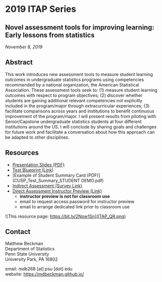 # 2019 ITAP Series

## Novel assessment tools for improving learning: Early lessons from statistics

*November 8, 2019*

## Abstract

This work introduces new assessment tools to measure student learning outcomes in undergraduate statistics programs using competencies recommended by a national organization, the American Statistical Association. These assessment tools seek to: (1) measure student learning outcomes with respect to program objectives; (2) discover whether students are gaining additional relevant competencies not explicitly included in the program/major through extracurricular experiences; (3) facilitate comparisons across years and institutions to benefit continuous improvement of the program/major. I will present results from piloting with Senior/Capstone undergraduate statistics students at four different institutions around the US. I will conclude by sharing goals and challenges for future work and facilitate a conversation about how this approach can be adapted to other disciplines.

## Resources


- [Presentation Slides (PDF)](201911-ITAP-cusp-assessment.pdf)
- [Test Blueprint (Link)](https://bit.ly/2lGxurK)
- [Example of Student Summary Card (PDF)](CUSP_Test_Summary_STUDENT DEMO.pdf)
- [Indirect Assessment (Survey Link)](https://pennstate.qualtrics.com/jfe/form/SV_73utHIevHKBFBiJ)
- [Direct Assessment Instructor Preview (Link)](https://pennstate.qualtrics.com/jfe/form/SV_09cemM9ifT96qoZ)
    - **instructor preview is not for classroom use**
    - email to request access password for instructor preview
    - email to arrange dedicated link prior to classroom use



![This resource page: https://bit.ly/2Now1Sn](ITAP_QR.png)


## Contact

Matthew Beckman  
Department of Statistics  
Penn State University  
University Park, PA 16802  

email: mdb268 [at] psu [dot] edu  
website: <https://mdbeckman.github.io/>  

